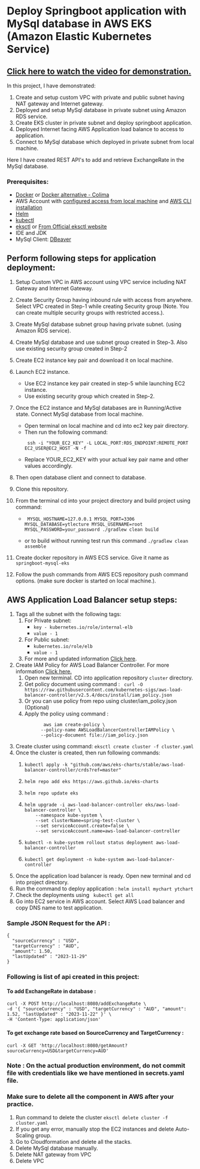 # Deploy Springboot application with MySql database in AWS EKS (Amazon Elastic Kubernetes Service) 

## [Click here to watch the video for demonstration.]()

In this project, I have demonstrated: 
1. Create and setup custom VPC with private and public subnet having NAT gateway and Internet gateway.
2. Deployed and setup MySql database in private subnet using Amazon RDS service.
3. Create EKS cluster in private subnet and deploy springboot application.
4. Deployed Internet facing AWS Application load balance to access to application.
5. Connect to MySql database which deployed in private subnet from local machine.

Here I have created REST API's to add and retrieve ExchangeRate in the MySql database.

### Prerequisites:
 - [Docker](https://docs.docker.com/engine/install/) or [Docker alternative - Colima](https://github.com/abiosoft/colima)
 - AWS Account with [configured access from local machine](https://docs.aws.amazon.com/cli/latest/userguide/cli-chap-configure.html) and [AWS CLI installation](https://docs.aws.amazon.com/cli/latest/userguide/getting-started-install.html)
 - [Helm](https://helm.sh/docs/intro/install/)
 - [kubectl](https://kubernetes.io/docs/tasks/tools/)
 - [eksctl](https://docs.aws.amazon.com/emr/latest/EMR-on-EKS-DevelopmentGuide/setting-up-eksctl.html) or [From Official eksctl website](https://eksctl.io/installation/)
 - IDE and JDK
 - MySql Client: [DBeaver](https://dbeaver.io/download/)


## Perform following steps for application deployment:

1. Setup Custom VPC in AWS account using VPC service including NAT Gateway and Internet Gateway.
2. Create Security Group having inbound rule with access from anywhere. Select VPC created in Step-1 while creating Security group (Note. You can create multiple security groups with restricted access.).
3. Create MySql database subnet group having private subnet. (using Amazon RDS service).
4. Create MySql database and use subnet group created in Step-3. Also use existing security group created in Step-2
5. Create EC2 instance key pair and download it on local machine.
6. Launch EC2 instance. 
    - Use EC2 instance key pair created in step-5 while launching EC2 instance.
    - Use existing security group which created in Step-2.
7. Once the EC2 instance and MySql databases are in Running/Active state. Connect MySql database from local machine. 
    - Open terminal on local machine and cd into ec2 key pair directory.
    - Then run the following command: 
        ``` 
         ssh -i "YOUR_EC2_KEY" -L LOCAL_PORT:RDS_ENDPOINT:REMOTE_PORT EC2_USER@EC2_HOST -N -f 
       ```
    - Replace YOUR_EC2_KEY with your actual key pair name and other values accordingly.
8. Then open database client and connect to database.
9. Clone this repository.
10. From the terminal cd into your project directory and build project using command: 
    - ``` 
       MYSQL_HOSTNAME=127.0.0.1 MYSQL_PORT=3306 MYSQL_DATABASE=ytlecture MYSQL_USERNAME=root MYSQL_PASSWORD=your_password ./gradlew clean build 
      ```
    - or to build without running test run this command ``` ./gradlew clean assemble ``` 
    
11. Create docker repository in AWS ECS service. Give it name as ```springboot-mysql-eks ``` 
12. Follow the push commands from AWS ECS repository push command options. (make sure docker is started on local machine.).

## AWS Application Load Balancer setup steps:
1. Tags all the subnet with the following tags:
   1. For Private subnet:
         - ```key - kubernetes.io/role/internal-elb``` 
         - ```value - 1 ```  
   2. For Public subnet:
       - ```kubernetes.io/role/elb```
       - ```value - 1 ``` 
   3. For more and updated information [Click here](https://docs.aws.amazon.com/eks/latest/userguide/alb-ingress.html).
2. Create IAM Policy for AWS Load Balancer Controller. For more information [Click here.](https://docs.aws.amazon.com/eks/latest/userguide/aws-load-balancer-controller.html)
   1. Open new terminal. CD into application repository ```cluster``` directory. 
   2. Get policy document using command : ``` curl -O https://raw.githubusercontent.com/kubernetes-sigs/aws-load-balancer-controller/v2.5.4/docs/install/iam_policy.json```
   3. Or you can use policy from repo using cluster/iam_policy.json (Optional)
   4. Apply the policy using command :
      ``` 
             aws iam create-policy \
            --policy-name AWSLoadBalancerControllerIAMPolicy \
            --policy-document file://iam_policy.json 
        ```
3. Create cluster using command:
         ```eksctl create cluster -f cluster.yaml
         ```
4. Once the cluster is created, then run following commands:
   1. ```
      kubectl apply -k "github.com/aws/eks-charts/stable/aws-load-balancer-controller/crds?ref=master"
      ```
   2. ```
      helm repo add eks https://aws.github.io/eks-charts
      ```
   3. ```
      helm repo update eks
      ```
   4. ``` 
      helm upgrade -i aws-load-balancer-controller eks/aws-load-balancer-controller \
          --namespace kube-system \
          --set clusterName=spring-test-cluster \
          --set serviceAccount.create=false \
          --set serviceAccount.name=aws-load-balancer-controller
      ```
   5. ```
      kubectl -n kube-system rollout status deployment aws-load-balancer-controller
      ```
   6. ```
      kubectl get deployment -n kube-system aws-load-balancer-controller
      ```
5. Once the application load balancer is ready. Open new terminal and cd into project directory.
6. Run the command to deploy application : ```helm install mychart ytchart ```
7. Check the deployments using ``` kubectl get all```
8. Go into EC2 service in AWS account. Select AWS Load balancer and copy DNS name to test application.
   


### Sample JSON Request for the API :
```
{
  "sourceCurrency" : "USD",
  "targetCurrency" : "AUD",
  "amount": 1.50,
  "lastUpdated" : "2023-11-29"
}

```

### Following is list of api created in this project:

#### To add ExchangeRate in database :
```
curl -X POST http://localhost:8080/addExchangeRate \
-d '{ "sourceCurrency" : "USD", "targetCurrency" : "AUD", "amount": 1.52, "lastUpdated" : "2023-11-22" }' \
-H 'Content-Type: application/json'
```

#### To get exchange rate based on SourceCurrency and TargetCurrency :
```
curl -X GET 'http://localhost:8080/getAmount?sourceCurrency=USD&targetCurrency=AUD'
```

### Note : On the actual production environment, do not commit file with credentials like we have mentioned in secrets.yaml file. 

### Make sure to delete all the component in AWS after your practice. 
   1. Run command to delete the cluster ```eksctl delete cluster -f cluster.yaml```
   2. If you get any error, manually stop the EC2 instances and delete Auto-Scaling group.
   3. Go to Cloudformation and delete all the stacks.
   4. Delete MySql database manually.
   5. Delete NAT gateway from VPC
   6. Delete VPC
